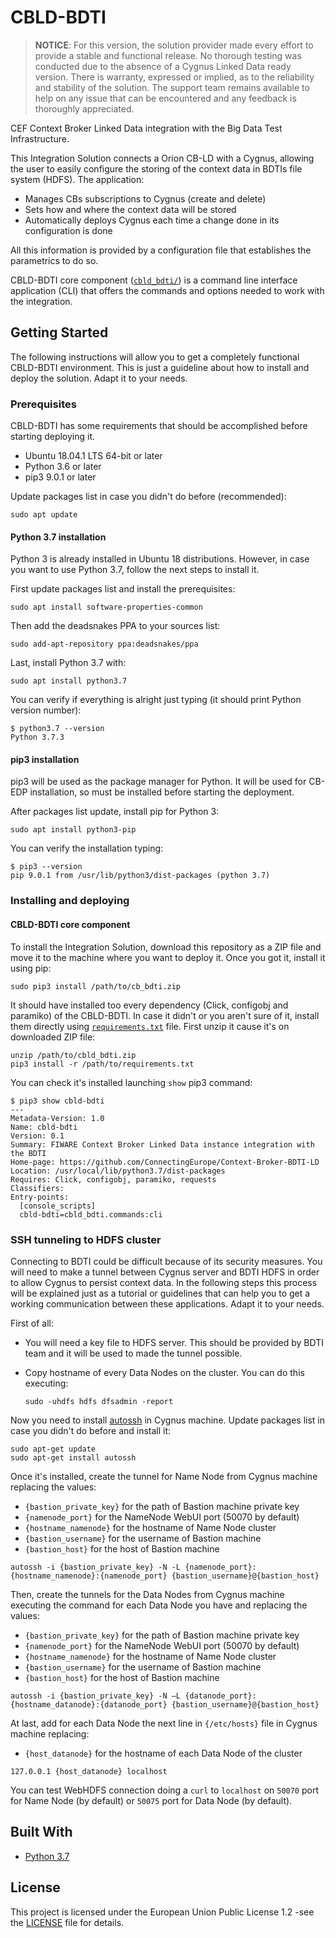 # CBLD-BDTI

> **NOTICE**: For this version, the solution provider made every effort to provide a stable and functional release. 
> No thorough testing was conducted due to the absence of a Cygnus Linked Data ready version. 
> There is warranty, expressed or implied, as to the reliability and stability of the solution. 
> The support team remains available to help on any issue that can be encountered and any feedback is thoroughly appreciated.

CEF Context Broker Linked Data integration with the Big Data Test Infrastructure.

This Integration Solution connects a Orion CB-LD with a Cygnus,
allowing the user to easily configure the storing of the context data in
BDTIs file system (HDFS). The application:

- Manages CBs subscriptions to Cygnus (create and delete)
- Sets how and where the context data will be stored
- Automatically deploys Cygnus each time a change done in its
  configuration is done

All this information is provided by a configuration file that
establishes the parametrics to do so.

CBLD-BDTI core component ([`cbld_bdti/`](src/cbld_bdti/)) is a command line
interface application (CLI) that offers the commands and options needed
to work with the integration.

## Getting Started

The following instructions will allow you to get a completely functional
CBLD-BDTI environment. This is just a guideline about how to install and
deploy the solution. Adapt it to your needs.

### Prerequisites

CBLD-BDTI has some requirements that should be accomplished before
starting deploying it.

- Ubuntu 18.04.1 LTS 64-bit or later
- Python 3.6 or later
- pip3 9.0.1 or later

Update packages list in case you didn't do before (recommended):

```commandline
sudo apt update
```

#### Python 3.7 installation

Python 3 is already installed in Ubuntu 18 distributions. However, in
case you want to use Python 3.7, follow the next steps to install it.

First update packages list and install the prerequisites:

```commandline
sudo apt install software-properties-common
```

Then add the deadsnakes PPA to your sources list:

```commandline
sudo add-apt-repository ppa:deadsnakes/ppa
```

Last, install Python 3.7 with:

```commandline
sudo apt install python3.7
```

You can verify if everything is alright just typing (it should print
Python version number):

```commandline
$ python3.7 --version
Python 3.7.3
```

#### pip3 installation

pip3 will be used as the package manager for Python. It will be used for
CB-EDP installation, so must be installed before starting the
deployment.

After packages list update, install pip for Python 3:

```commandline
sudo apt install python3-pip
```

You can verify the installation typing:

```commandline
$ pip3 --version
pip 9.0.1 from /usr/lib/python3/dist-packages (python 3.7)
```

### Installing and deploying

#### CBLD-BDTI core component

To install the Integration Solution, download this repository as a ZIP
file and move it to the machine where you want to deploy it. Once you
got it, install it using pip:

```commandline
sudo pip3 install /path/to/cb_bdti.zip
```

It should have installed too every dependency (Click, configobj and
paramiko) of the CBLD-BDTI. In case it didn't or you aren't sure of it,
install them directly using [`requirements.txt`](requirements.txt) file.
First unzip it cause it's on downloaded ZIP file:

```commandline
unzip /path/to/cbld_bdti.zip
pip3 install -r /path/to/requirements.txt
```

You can check it's installed launching `show` pip3 command:

```commandline
$ pip3 show cbld-bdti
---
Metadata-Version: 1.0
Name: cbld-bdti
Version: 0.1
Summary: FIWARE Context Broker Linked Data instance integration with the BDTI
Home-page: https://github.com/ConnectingEurope/Context-Broker-BDTI-LD
Location: /usr/local/lib/python3.7/dist-packages
Requires: Click, configobj, paramiko, requests
Classifiers:
Entry-points:
  [console_scripts]
  cbld-bdti=cbld_bdti.commands:cli
```

### SSH tunneling to HDFS cluster

Connecting to BDTI could be difficult because of its security measures.
You will need to make a tunnel between Cygnus server and BDTI HDFS in
order to allow Cygnus to persist context data. In the following steps
this process will be explained just as a tutorial or guidelines that can
help you to get a working communication between these applications.
Adapt it to your needs.

First of all:

- You will need a key file to HDFS server. This should be provided by
  BDTI team and it will be used to made the tunnel possible.
- Copy hostname of every Data Nodes on the cluster. You can do this
  executing:

    ```commandline
    sudo -uhdfs hdfs dfsadmin -report
    ```

Now you need to install [autossh](https://www.harding.motd.ca/autossh/)
in Cygnus machine. Update packages list in case you didn't do before and
install it:

```commandline
sudo apt-get update
sudo apt-get install autossh
```

Once it's installed, create the tunnel for Name Node from Cygnus machine
replacing the values:

- `{bastion_private_key}` for the path of Bastion machine private key
- `{namenode_port}` for the NameNode WebUI port (50070 by default)
- `{hostname_namenode}` for the hostname of Name Node cluster
- `{bastion_username}` for the username of Bastion machine
- `{bastion_host}` for the host of Bastion machine

```commandline
autossh -i {bastion_private_key} -N -L {namenode_port}:{hostname_namenode}:{namenode_port} {bastion_username}@{bastion_host}
```

Then, create the tunnels for the Data Nodes from Cygnus machine
executing the command for each Data Node you have and replacing the
values:

- `{bastion_private_key}` for the path of Bastion machine private key
- `{namenode_port}` for the NameNode WebUI port (50070 by default)
- `{hostname_namenode}` for the hostname of Name Node cluster
- `{bastion_username}` for the username of Bastion machine
- `{bastion_host}` for the host of Bastion machine

```commandline
autossh -i {bastion_private_key} -N –L {datanode_port}:{hostname_datanode}:{datanode_port} {bastion_username}@{bastion_host}
```

At last, add for each Data Node the next line in `{/etc/hosts}` file in
Cygnus machine replacing:

- `{host_datanode}` for the hostname of each Data Node of the cluster

```text
127.0.0.1 {host_datanode} localhost
```

You can test WebHDFS connection doing a `curl` to `localhost` on `50070`
port for Name Node (by default) or `50075` port for Data Node (by
default).

## Built With

- [Python 3.7](https://www.python.org/)

## License

This project is licensed under the European Union Public License 1.2
-see the [LICENSE](LICENSE) file for details.
